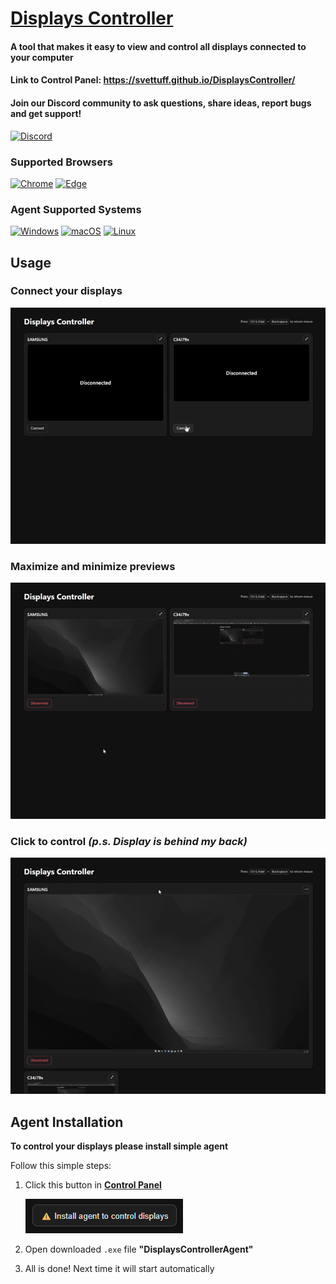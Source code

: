 # [Displays Controller](https://svettuff.github.io/DisplaysController/)

#### A tool that makes it easy to **view** and **control** all displays connected to your computer

#### Link to Control Panel: https://svettuff.github.io/DisplaysController/

#### Join our Discord community to ask questions, share ideas, report bugs and get support!

[![Discord](https://img.shields.io/badge/Discord-Join%20Us-5865F2?logo=discord&logoColor=white)](https://discord.gg/9cwKge3j)

### Supported Browsers

[![Chrome](https://img.shields.io/badge/Chrome-Supported-brightgreen?logo=googlechrome&logoColor=white)](#)
[![Edge](https://img.shields.io/badge/Edge-Supported-brightgreen?logo=microsoftedge&logoColor=white)](#)

### Agent Supported Systems

[![Windows](https://img.shields.io/badge/Windows-Supported-brightgreen?logo=windows&logoColor=white)](#)
[![macOS](https://img.shields.io/badge/macOS-In%20Progress-orange?logo=apple&logoColor=white)](#)
[![Linux](https://img.shields.io/badge/Linux-In%20Progress-orange?logo=linux&logoColor=white)](#)

## Usage

### Connect your displays

![1.gif](public/1.gif)

### Maximize and minimize previews

![2.gif](public/2.gif)

### Click to control _(p.s. Display is behind my back)_

![3.gif](public/3.gif)

## Agent Installation

**To control your displays please install simple agent**

Follow this simple steps:

1. Click this button in **[Control Panel](https://svettuff.github.io/DisplaysController/)**

    ![img.png](public/img.png)

2. Open downloaded `.exe` file **"DisplaysControllerAgent"**
3. All is done! Next time it will start automatically
